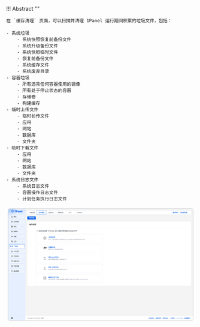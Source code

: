 !!! Abstract ""

    在 `缓存清理` 页面，可以扫描并清理 1Panel 运行期间积累的垃圾文件，包括：

    - 系统垃圾
        - 系统快照恢复前备份文件
        - 系统升级备份文件
        - 系统快照临时文件
        - 恢复前备份文件
        - 系统缓存文件
        - 系统废弃目录
    - 容器垃圾
        - 所有违背任何容器使用的镜像
        - 所有处于停止状态的容器
        - 存储卷
        - 构建缓存
    - 临时上传文件
        - 临时长传文件
        - 应用
        - 网站
        - 数据库
        - 文件夹
    - 临时下载文件
        - 应用
        - 网站
        - 数据库
        - 文件夹
    - 系统日志文件
        - 系统日志文件
        - 容器操作日志文件
        - 计划任务执行日志文件

![img.png](../../img/toolbox/clean.png)
